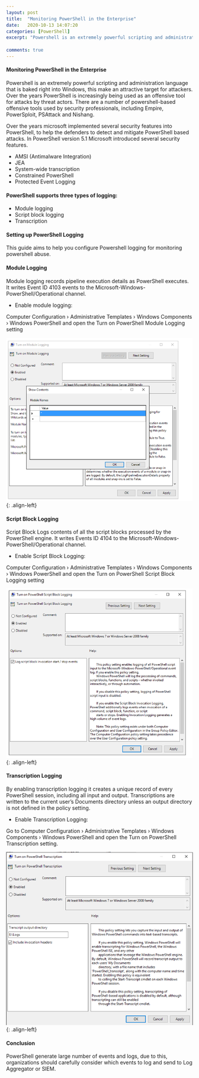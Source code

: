 ```yaml
---
layout: post
title:  "Monitoring PowerShell in the Enterprise"
date:   2020-10-13 14:07:20
categories: [PowerShell]
excerpt: "Powershell is an extremely powerful scripting and administration language that is baked right into Windows, this make an attractive target for attackers. Over the years PowerShell is increasingly being used as an offensive tool for attacks by threat actors"

comments: true
---
```




#### Monitoring PowerShell in the Enterprise 

Powershell is an extremely powerful scripting and administration language that is baked right into Windows, this make an attractive target for attackers. Over the years
PowerShell is increasingly being used as an offensive tool for attacks by threat actors. There are a number of powershell-based offensive tools used by security professionals, including Empire, PowerSploit, PSAttack and Nishang. 

Over the years microsoft implemented several security features into PowerShell, to help the defenders to detect and mitigate PowerShell based attacks. In PowerShell version 5.1 Microsoft introduced several security features.

+ AMSI (Antimalware Integration)
+ JEA
+ System-wide transcription
+ Constrained PowerShell
+ Protected Event Logging

#### PowerShell supports three types of logging: 

+ Module logging
+ Script block logging
+ Transcription


#### Setting up PowerShell Logging

This guide aims to help you configure Powershell logging for monitoring powershell abuse.


#### Module Logging

Module logging records pipeline execution details as PowerShell executes. It writes Event ID 4103 events to the Microsoft-Windows-PowerShell/Operational channel.

+ Enable module logging:

Computer Configuration › Administrative Templates › Windows Components › Windows PowerShell and open the Turn on PowerShell Module Logging setting

![source-01](/img/powershell2.PNG){: .align-left}

#### Script Block Logging

Script Block Logs contents of all the script blocks processed by the PowerShell engine. It writes Events ID 4104 to the Microsoft-Windows-PowerShell/Operational channel.


+ Enable Script Block Logging:

Computer Configuration › Administrative Templates › Windows Components › Windows PowerShell and open the Turn on PowerShell Script Block Logging setting

![source-01](/img/powershell3.PNG){: .align-left}

#### Transcription Logging

By enabling transcription logging it creates a unique record of every PowerShell session, including all input and output. Transcriptions are written to the current user’s Documents directory unless an output directory is not defined in the policy setting.


+ Enable Transcription Logging:

Go to Computer Configuration › Administrative Templates › Windows Components › Windows PowerShell and open the Turn on PowerShell Transcription setting.

![source-01](/img/powershell1.PNG){: .align-left}


#### Conclusion

PowerShell generate large number of events and logs, due to this, organizations should carefully consider which events to log and send to Log Aggregator or SIEM. 
